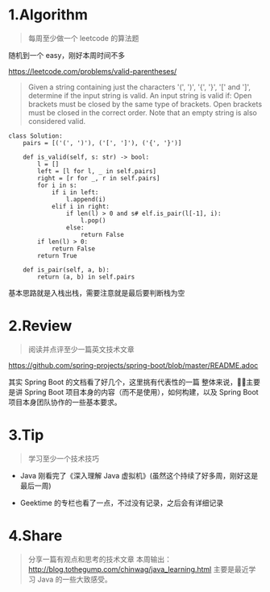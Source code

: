
# 1.Algorithm
> 每周至少做一个 leetcode 的算法题

随机到一个 easy，刚好本周时间不多

https://leetcode.com/problems/valid-parentheses/


> Given a string containing just the characters '(', ')', '{', '}', '[' and ']', determine if the input string is valid.
> An input string is valid if:
> Open brackets must be closed by the same type of brackets.
> Open brackets must be closed in the correct order.
> Note that an empty string is also considered valid.


```
class Solution:
    pairs = [('(', ')'), ('[', ']'), ('{', '}')]
    
    def is_valid(self, s: str) -> bool:
        l = []
        left = [l for l, _ in self.pairs]
        right = [r for _, r in self.pairs]
        for i in s:
            if i in left:
                l.append(i)
            elif i in right:
                if len(l) > 0 and s# elf.is_pair(l[-1], i):
                    l.pop()
                else:
                    return False
        if len(l) > 0:
            return False
        return True

    def is_pair(self, a, b):
        return (a, b) in self.pairs
```
 基本思路就是入栈出栈，需要注意就是最后要判断栈为空

# 2.Review
> 阅读并点评至少一篇英文技术文章

https://github.com/spring-projects/spring-boot/blob/master/README.adoc

其实 Spring Boot 的文档看了好几个，这里挑有代表性的一篇
整体来说，主要是讲 Spring Boot 项目本身的内容（而不是使用），如何构建，以及 Spring Boot 项目本身团队协作的一些基本要求。

# 3.Tip
> 学习至少一个技术技巧

 - Java 刚看完了《深入理解 Java 虚拟机》(虽然这个持续了好多周，刚好这是最后一周)

- Geektime 的专栏也看了一点，不过没有记录，之后会有详细记录

# 4.Share
> 分享一篇有观点和思考的技术文章
本周输出：
http://blog.tothegump.com/chinwag/java_learning.html
主要是最近学习 Java 的一些大致感受。
